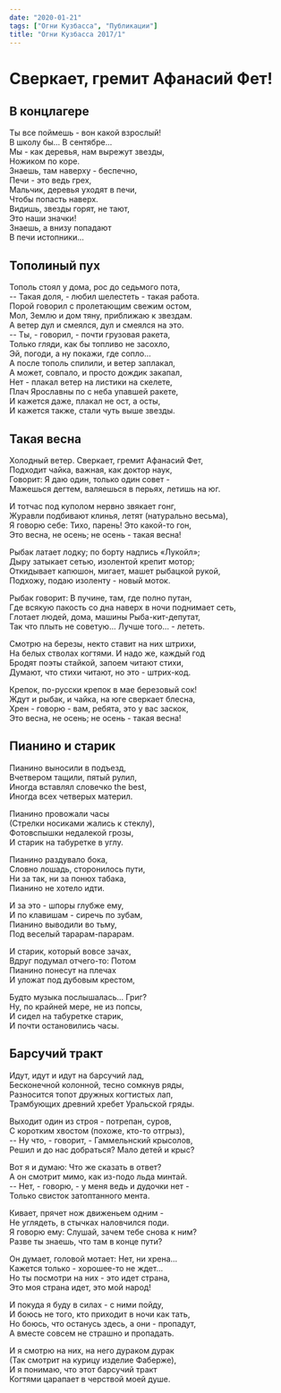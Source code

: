 ```yaml
---
date: "2020-01-21"
tags: ["Огни Кузбасса", "Публикации"]
title: "Огни Кузбасса 2017/1"
---
```

# Сверкает, гремит Афанасий Фет!

## В концлагере
 
Ты все поймешь - вон какой взрослый!<br>
В школу бы... В сентябре...<br>
Мы - как деревья, нам вырежут звезды,<br>
Ножиком по коре.<br>
Знаешь, там наверху - беспечно,<br>
Печи - это ведь грех,<br>
Мальчик, деревья уходят в печи,<br>
Чтобы попасть наверх.<br>
Видишь, звезды горят, не тают,<br>
Это наши значки!<br>
Знаешь, а внизу попадают<br>
В печи истопники...<br>
 
## Тополиный пух
 
Тополь стоял у дома, рос до седьмого пота,<br>
-- Такая доля, - любил шелестеть - такая работа.<br>
Порой говорил с пролетающим свежим остом,<br>
Мол, Землю и дом тяну, приближаю к звездам.<br>
А ветер дул и смеялся, дул и смеялся на это.<br>
-- Ты, - говорил, - почти грузовая ракета,<br>
Только гляди, как бы топливо не засохло,<br>
Эй, погоди, а ну покажи, где сопло...<br>
А после тополь спилили, и ветер заплакал,<br>
А может, совпало, и просто дождик закапал,<br>
Нет - плакал ветер на листики на скелете,<br>
Плач Ярославны по с неба упавшей ракете,<br>
И кажется даже, плакал не ост, а осты,<br>
И кажется также, стали чуть выше звезды.<br>
 
## Такая весна
 
Холодный ветер. Сверкает, гремит Афанасий Фет,<br>
Подходит чайка, важная, как доктор наук,<br>
Говорит: Я даю один, только один совет -<br>
Мажешься дегтем, валяешься в перьях, летишь на юг.<br>
 
И тотчас под куполом нервно звякает гонг,<br>
Журавли подбивают клинья, летят (натурально весьма),<br>
Я говорю себе: Тихо, парень! Это какой-то гон,<br>
Это весна, не осень; не осень - такая весна!<br>
 
Рыбак латает лодку; по борту надпись «Лукойл»;<br>
Дыру затыкает сетью, изолентой крепит мотор;<br>
Откидывает капюшон, мигает, машет рыбацкой рукой,<br>
Подхожу, подаю изоленту - новый моток.<br>
 
Рыбак говорит: В пучине, там, где полно путан,<br>
Где всякую пакость со дна наверх в ночи поднимает сеть,<br>
Глотает людей, дома, машины Рыба-кит-депутат,<br>
Так что плыть не советую... Лучше того... - лететь.<br>
 
Смотрю на березы, некто ставит на них штрихи,<br>
На белых стволах когтями. И надо же, каждый год<br>
Бродят поэты стайкой, запоем читают стихи,<br>
Думают, что стихи читают, но это - штрих-код.<br>
 
Крепок, по-русски крепок в мае березовый сок!<br>
Ждут и рыбак, и чайка, на юге сверкает блесна,<br>
Хрен - говорю - вам, ребята, это у вас заскок,<br>
Это весна, не осень; не осень - такая весна!<br>
 
## Пианино и старик

Пианино выносили в подъезд, <br>
Вчетвером тащили, пятый рулил, <br>
Иногда вставлял словечко the best, <br>
Иногда всех четверых материл. <br>
 
Пианино провожали часы <br>
(Стрелки носиками жались к стеклу), <br>
Фотовспышки недалекой грозы, <br>
И старик на табуретке в углу. <br>
 
Пианино раздувало бока, <br>
Словно лошадь, сторонилось пути, <br>
Ни за так, ни за понюх табака, <br>
Пианино не хотело идти. <br>
 
И за это - шпоры глубже ему, <br>
И по клавишам - сиречь по зубам, <br>
Пианино выводили во тьму, <br>
Под веселый тарарам-парарам. <br>
 
И старик, который вовсе зачах, <br>
Вдруг подумал отчего-то: Потом <br>
Пианино понесут на плечах <br>
И уложат под дубовым крестом, <br>
 
Будто музыка послышалась... Григ? <br>
Ну, по крайней мере, не из попсы, <br>
И сидел на табуретке старик, <br>
И почти остановились часы.<br>
 
## Барсучий тракт

Идут, идут и идут на барсучий лад,<br>
Бесконечной колонной, тесно сомкнув ряды,<br>
Разносится топот дружных когтистых лап,<br>
Трамбующих древний хребет Уральской гряды.<br>
 
Выходит один из строя - потрепан, суров,<br>
С коротким хвостом (похоже, кто-то отгрыз),<br>
-- Ну что, - говорит, - Гаммельнский крысолов,<br>
Решил и до нас добраться? Мало детей и крыс?<br>
 
Вот я и думаю: Что же сказать в ответ?<br>
А он смотрит мимо, как из-подо льда минтай.<br>
-- Нет, - говорю, - у меня ведь и дудочки нет -<br>
Только свисток затоптанного мента.<br>
 
Кивает, прячет нож движеньем одним - <br>
Не углядеть, в стычках наловчился поди.<br>
Я говорю ему: Слушай, зачем тебе снова к ним?<br>
Разве ты знаешь, что там в конце пути?<br>
 
Он думает, головой мотает: Нет, ни хрена...<br>
Кажется только - хорошее-то не ждет...<br>
Но ты посмотри на них - это идет страна,<br>
Это моя страна идет, это мой народ!<br>
 
И покуда я буду в силах - с ними пойду,<br>
И боюсь не того, кто приходит в ночи как тать,<br>
Но боюсь, что останусь здесь, а они - пропадут,<br>
А вместе совсем не страшно и пропадать.<br>
 
И я смотрю на них, на него дураком дурак<br>
(Так смотрит на курицу изделие Фаберже),<br>
И я понимаю, что этот барсучий тракт<br>
Когтями царапает в черствой моей душе.<br>